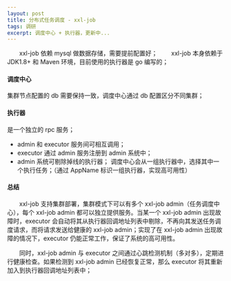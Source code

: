 ```yaml
---
layout: post
title: 分布式任务调度 - xxl-job
tags: 调研
excerpt: 调度中心 + 执行器，更新中...
---
```


&emsp;&emsp;xxl-job 依赖 mysql 做数据存储，需要提前配置好；
&emsp;&emsp;xxl-job 本身依赖于 JDK1.8+ 和 Maven 环境，目前使用的执行器是 go 编写的；

#### 调度中心

集群节点配置的 db 需要保持一致，调度中心通过 db 配置区分不同集群；

#### 执行器
是一个独立的 rpc 服务；
- admin 和 executor 服务间可相互调用；
- executor 通过 admin 服务注册到 admin 系统中；
- admin 系统可剔除掉线的执行器；
调度中心会从一组执行器中，选择其中一个执行任务；（通过 AppName 标识一组执行器，实现高可用性） 

#### 总结

&emsp;&emsp;xxl-job 支持集群部署，集群模式下可以有多个 xxl-job admin（任务调度中心），每个 xxl-job admin 都可以独立提供服务。当某一个 xxl-job admin 出现故障时，executor 会自动将其从执行器回调地址列表中剔除，不再向其发送任务调度请求，而将请求发送给健康的 xxl-job admin；实现了在 xxl-job admin 出现故障的情况下，executor 仍能正常工作，保证了系统的高可用性。

&emsp;&emsp;同时，xxl-job admin 与 executor 之间通过心跳检测机制（多对多），定期进行健康检查。如果检测到 xxl-job admin 已经恢复正常，那么 executor 将其重新加入到执行器回调地址列表中；
